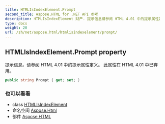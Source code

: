 ```yaml
---
title: HTMLIsIndexElement.Prompt
second_title: Aspose.HTML for .NET API 参考
description: HTMLIsIndexElement 财产. 提示信息请参阅 HTML 4.01 中的提示属性定义 此属性在 HTML 4.01 中已弃用
type: docs
weight: 20
url: /zh/net/aspose.html/htmlisindexelement/prompt/
---
```

## HTMLIsIndexElement.Prompt property

提示信息。请参阅 HTML 4.01 中的提示属性定义。 此属性在 HTML 4.01 中已弃用。

```csharp
public string Prompt { get; set; }
```

### 也可以看看

* class [HTMLIsIndexElement](../)
* 命名空间 [Aspose.Html](../../htmlisindexelement/)
* 部件 [Aspose.HTML](../../../)


